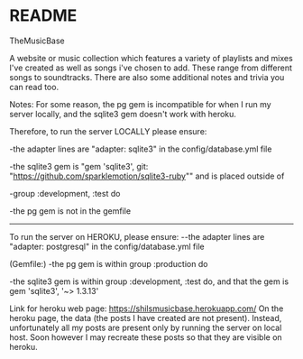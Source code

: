 # README
TheMusicBase

A website or music collection which features a variety of playlists and mixes I've created as well as songs i've chosen to add.
These range from different songs to soundtracks.
There are also some additional notes and trivia you can read too.


Notes: For some reason, the pg gem is incompatible for when I run my server locally, and the sqlite3 gem doesn't work with heroku.

Therefore, to run the server LOCALLY please ensure:

-the adapter lines are "adapter: sqlite3" in the config/database.yml file

-the sqlite3 gem is "gem 'sqlite3', git: "https://github.com/sparklemotion/sqlite3-ruby"" and is placed outside of

-group :development, :test do

-the pg gem is not in the gemfile

-------------------------------------------------------------

To run the server on HEROKU, please ensure:
--the adapter lines are "adapter: postgresql" in the config/database.yml file

(Gemfile:)
-the pg gem is within group :production do

-the sqlite3 gem is within group :development, :test do, and that the gem is gem 'sqlite3', '~> 1.3.13'


Link for heroku web page: 
https://shilsmusicbase.herokuapp.com/
On the heroku page, the data (the posts I have created are not present). 
Instead, unfortunately all my posts are present only by running the server on local host. Soon however I may recreate these posts so that they are visible on heroku.

